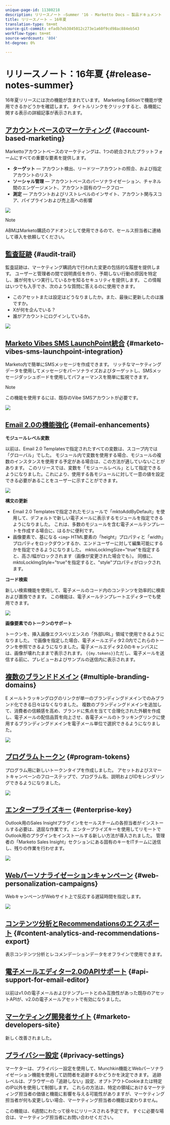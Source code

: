 ```yaml
---
unique-page-id: 11380218
description: リリースノート —Summer '16 - Marketto Docs — 製品ドキュメント
title: リリースノート — 16年夏
translation-type: tm+mt
source-git-commit: efadb7eb3845012c273e1a60f9cd98ac884eb543
workflow-type: tm+mt
source-wordcount: '804'
ht-degree: 0%

---
```



# リリースノート：16年夏 {#release-notes-summer}

16年夏リリースには次の機能が含まれています。 Marketing Editionで機能が使用できるかどうかを確認します。 タイトルリンクをクリックすると、各機能に関する表示の詳細記事が表示されます。

## [アカウントベースのマーケティング](http://docs.marketo.com/display/docs/account+based+marketing) {#account-based-marketing}

Markettoアカウントベースのマーケティングは、1つの統合されたプラットフォームにすべての重要な要素を提供します。

* **ターゲット** — アカウント検出、リードツーアカウントの照合、および指定アカウントのリスト
* **ソーシャル管理** — アカウントベースのパーソナライゼーション、チャネル間のエンゲージメント、アカウント固有のワークフロー
* **測定** — アカウントおよびリストレベルのインサイト、アカウント関与スコア、パイプラインおよび売上高への影響

![](assets/abm-5-acme.png)

>[!NOTE]
>
>ABMはMarketo購読のアドオンとして使用できるので、セールス担当者に連絡して導入を依頼してください。

## [監査証跡](http://docs.marketo.com/display/docs/audit+trail) {#audit-trail}

監査証跡は、マーケティング購読内で行われた変更の包括的な履歴を提供します。 ユーザーと管理者の間で説明責任を作り、予期しない行動の原因を特定し、誰が何をいつ実行しているかを知るセキュリティを提供します。 この情報はいつでも入手でき、次のような質問に答えるのに使用できます。

* このアセットまたは設定はどうなりましたか。また、最後に更新したのは誰ですか。
* Xが何を企んでいる？
* 誰がアカウントにログインしているか。

![](assets/audit-trail.png)

## [Marketo Vibes SMS LaunchPoint統合](http://docs.marketo.com/display/docs/vibes+sms+messages) {#marketo-vibes-sms-launchpoint-integration}

Marketo内で簡単にSMSメッセージを作成できます。 リッチなマーケティングデータを使用してメッセージをパーソナライズおよびターゲットし、SMSメッセージダッシュボードを使用してパフォーマンスを簡単に監視できます。

>[!NOTE]
>
>この機能を使用するには、既存のVibe SMSアカウントが必要です。

![](assets/vibes-sms2.png)

## [Email 2.0の機能強化](/help/marketo/product-docs/email-marketing/general/email-editor-2/email-editor-v2-0-overview.md) {#email-enhancements}

**モジュールレベル変数**

以前は、Email 2.0 Templatesで指定されたすべての変数は、スコープ内では「グローバル」でした。 モジュール内で変数を使用する場合、モジュールの複数のインスタンスを使用する予定がある場合は、この方法が適していないことがあります。 このリリースでは、変数を「モジュールレベル」として指定できるようになりました。これにより、使用する各モジュールに対して一意の値を設定できる必要があることをユーザーに示すことができます。

![](assets/module-level-variables.png)

**構文の更新**

* Email 2.0 Templatesで指定されたモジュールで「mktoAddByDefault」を使用して、デフォルトで新しい電子メールに表示するモジュールを指定できるようになりました。 これは、多数のモジュールを含む電子メールテンプレートを作成する場合に、はるかに便利です。
* 画像要素で、基になる `<img>` HTML要素の「height」プロパティと「width」プロパティをロックダウンするか、エンドユーザーに対して編集可能にするかを指定できるようになりました。 mktoLockImgSize=&quot;true&quot;を指定すると、高さ/幅がロックされます（画像が変更された場合でも）。 同様に、mktoLockImgStyle=&quot;true&quot;を指定すると、&quot;style&quot;プロパティがロックされます。

**コード検索**

新しい検索機能を使用して、電子メールのコード内のコンテンツを効率的に検索および置換できます。 この機能は、電子メールテンプレートエディターでも使用できます。

![](assets/2nd-screenshot.png)

**画像要素でのトークンのサポート**

トークンを、挿入画像エクスペリエンスの「外部URL」領域で使用できるようになりました。 で画像を指定した場合、電子メールエディタ2.0内でこれらのトークンを参照できるようになりました。電子メールエディタ2.0のキャンバスには、画像が壊れたままで表示されます。 `{{my.tokens}}`ただし、電子メールを送信する前に、プレビューおよびサンプルの送信内に表示されます。

## [複数のブランドドメイン](http://docs.marketo.com/display/docs/add+multiple+branding+domains) {#multiple-branding-domains}

E メールトラッキングログのリンクが単一のブランディングドメインでのみブランド化できる日々はなくなりました。 複数のブランディングドメインを追加して、消費者の信頼感を高め、ブランドに焦点を当てて合理化された外観を作成し、電子メールの配信品質を向上させ、各電子メールのトラッキングリンクに使用するブランディングドメインを電子メール単位で選択できるようになりました。

![](assets/multiple-branding-domains.png)

## [プログラムトークン](/help/marketo/product-docs/demand-generation/landing-pages/personalizing-landing-pages/tokens-overview.md) {#program-tokens}

プログラム用に新しいトークンタイプを作成しました。 アセットおよびスマートキャンペーンのフローステップで、プログラム名、説明およびIDをレンダリングできるようになりました。

![](assets/program-tokens.png)

## [エンタープライズキー](/help/marketo/product-docs/marketo-sales-insight/msi-outlook-plugin/authorize-the-marketo-outlook-plugin.md) {#enterprise-key}

Outlook用のSales Insightプラグインをセールスチームの各担当者がインストールする必要は、退屈な作業です。 エンタープライズキーを使用してリモートでOutlook用のプラグインをインストールする新しい方法が導入されました。 管理者の「Marketo Sales Insight」セクションにある固有のキーをITチームに送信し、残りの作業を行わせます。

![](assets/enterprise-key.png)

## [Webパーソナライゼーションキャンペーン](/help/marketo/product-docs/web-personalization/working-with-web-campaigns/create-a-new-dialog-web-campaign.md) {#web-personalization-campaigns}

WebキャンペーンがWebサイト上で反応する遅延時間を指定します。

![](assets/dialog-campaign-delay.png)

## [コンテンツ分析とRecommendationsのエクスポート](/help/marketo/product-docs/web-personalization/understanding-web-personalization/understanding-content-analytics.md) {#content-analytics-and-recommendations-export}

表示コンテンツ分析とレコメンデーションデータをオフラインで使用できます。

## [電子メールエディター2.0のAPIサポート](http://developers.marketo.com/documentation/asset-api/) {#api-support-for-email-editor}

以前はv1.0の電子メールおよびテンプレートとのみ互換性があった既存のアセットAPIが、v2.0の電子メールアセットで有効になりました。

## [マーケティング開発者サイト](http://developers.marketo.com/) {#marketo-developers-site}

新しく改善されました。

## [プライバシー設定](/help/marketo/product-docs/administration/settings/understanding-privacy-settings.md) {#privacy-settings}

マーケターは、プライバシー設定を使用して、Munchkin機能とWebパーソナライゼーション機能を使用して訪問者を追跡するかどうかを決定できます。 追跡レベルは、ブラウザーの「追跡しない」設定、オプトアウトCookieまたは特定のIP以外を使用して制御します。 これらの方法は、特定の領域におけるマーケティング担当者の価値と機能に影響を与える可能性がありますが、マーケティング担当者が何も変更しない場合、マーケティング担当者の機能は変わりません。

この機能は、6週間にわたって徐々にリリースされる予定です。 すぐに必要な場合は、マーケティング担当者にお問い合わせください。
